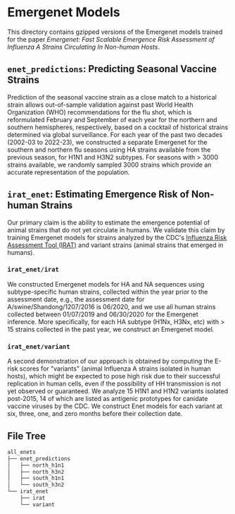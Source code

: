 # Emergenet Models

This directory contains gzipped versions of the Emergenet models trained for the paper *Emergenet: Fast Scalable Emergence Risk Assessment of Influenza A Strains Circulating In Non-human Hosts*.

## `enet_predictions`: Predicting Seasonal Vaccine Strains

Prediction of the seasonal vaccine strain as a close match to a historical strain allows out-of-sample validation against past World Health Organization (WHO) recommendations for the flu shot, which is reformulated February and September of each year for the northern and southern hemispheres, respectively, based on a cocktail of historical strains determined via global surveillance. For each year of the past two decades (2002-03 to 2022-23), we constructed a separate Emergenet for the southern and northern flu seasons using HA strains available from the previous season, for H1N1 and H3N2 subtypes. For seasons with > 3000 strains available, we randomly sampled 3000 strains which provide an accurate representation of the population.


## `irat_enet`: Estimating Emergence Risk of Non-human Strains

Our primary claim is the ability to estimate the emergence potential of animal strains that do not yet circulate in humans. We validate this claim by training Emergenet models for strains analyzed by the CDC's [Influenza Risk Assessment Tool (IRAT)](https://www.cdc.gov/flu/pandemic-resources/national-strategy/risk-assessment.htm) and variant strains (animal strains that emerged in humans).

### `irat_enet/irat`

We constructed Emergenet models for HA and NA sequences using subtype-specific human strains, collected within the year prior to the assessment date, e.g., the assessment date for A/swine/Shandong/1207/2016 is 06/2020, and we use all human strains collected between 01/07/2019 and 06/30/2020 for the Emergenet inference. More specifically, for each HA subtype (H1Nx, H3Nx, etc) with > 15 strains collected in the past year, we construct an Emergenet model. 

### `irat_enet/variant`

A second demonstration of our approach is obtained by computing the E-risk scores for "variants" (animal Influenza A strains isolated in human hosts), which might be expected to pose high risk due to their successful replication in human cells, even if the possibility of HH transmission is not yet observed or guaranteed. We analyze 15 H1N1 and H1N2 variants isolated post-2015, 14 of which are listed as antigenic prototypes for canidate vaccine viruses by the CDC. We construct Enet models for each variant at six, three, one, and zero months before their collection date.

## File Tree

``` txt
all_enets
├── enet_predictions
│   ├── north_h1n1
│   ├── north_h3n2
│   ├── south_h1n1
│   └── south_h3n2
└── irat_enet
    ├── irat
    └── variant
```
